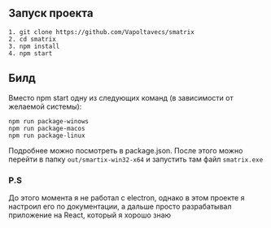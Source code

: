 
##  Запуск проекта

    1. git clone https://github.com/Vapoltavecs/smatrix
    2. cd smatrix
    3. npm install
    4. npm start

##  Билд

Вместо npm start одну из следующих команд (в зависимости от желаемой системы):

  

    npm run package-winows
    npm run package-macos
    npm run package-linux
Подробнее можно посмотреть в package.json.
После этого можно перейти в папку `out/smartix-win32-x64` и запустить там файл `smatrix.exe`

  

###  P.S

До этого момента я не работал с electron, однако в этом проекте я настроил его по документации, а дальше просто разрабатывал приложение на React, который я хорошо знаю

